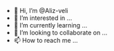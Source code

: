 - 👋 Hi, I’m @Aliz-veli
- 👀 I’m interested in ...
- 🌱 I’m currently learning ...
- 💞️ I’m looking to collaborate on ...
- 📫 How to reach me ...

<!---
Aliz-veli/Aliz-veli is a ✨ special ✨ repository because its `README.md` (this file) appears on your GitHub profile.
You can click the Preview link to take a look at your changes.
--->
